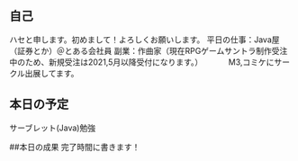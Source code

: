 ## 自己
ハセと申します。初めまして！よろしくお願いします。
平日の仕事：Java屋（証券とか）＠とある会社員
副業：作曲家（現在RPGゲームサントラ制作受注中のため、新規受注は2021,5月以降受付になります。）
　　　M3,コミケにサークル出展してます。

## 本日の予定
サーブレット(Java)勉強

##本日の成果
完了時間に書きます！